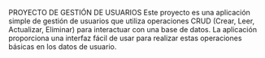 PROYECTO DE GESTIÓN DE USUARIOS
Este proyecto es una aplicación simple de gestión de usuarios que utiliza operaciones CRUD (Crear, Leer, Actualizar, Eliminar) para interactuar con una base de datos. 
La aplicación proporciona una interfaz fácil de usar para realizar estas operaciones básicas en los datos de usuario.
